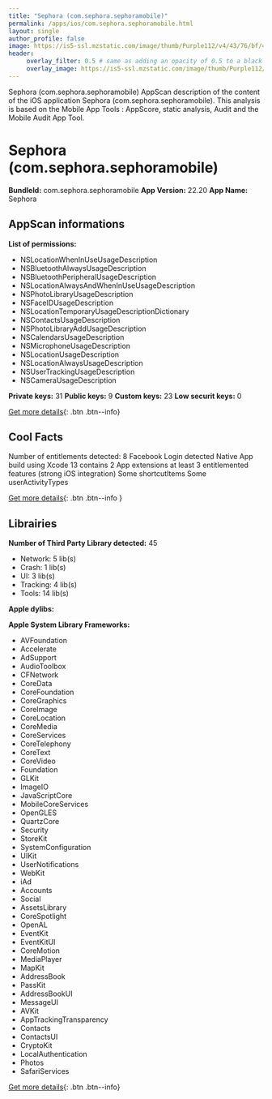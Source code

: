 ```yaml
---
title: "Sephora (com.sephora.sephoramobile)"
permalink: /apps/ios/com.sephora.sephoramobile.html
layout: single
author_profile: false
image: https://is5-ssl.mzstatic.com/image/thumb/Purple112/v4/43/76/bf/4376bf80-4474-f43b-f1b7-49280d72c5dc/AppIcon-0-1x_U007emarketing-0-7-0-sRGB-85-220.png/512x512bb.jpg
header: 
     overlay_filter: 0.5 # same as adding an opacity of 0.5 to a black background
     overlay_image: https://is5-ssl.mzstatic.com/image/thumb/Purple112/v4/43/76/bf/4376bf80-4474-f43b-f1b7-49280d72c5dc/AppIcon-0-1x_U007emarketing-0-7-0-sRGB-85-220.png/512x512bb.jpg
---
```

Sephora (com.sephora.sephoramobile) AppScan description of the content of the iOS application Sephora (com.sephora.sephoramobile). This analysis is based on the Mobile App Tools : AppScore, static analysis, Audit and the Mobile Audit App Tool.

# Sephora (com.sephora.sephoramobile)

**BundleId:** com.sephora.sephoramobile
**App Version:** 22.20
**App Name:** Sephora


## AppScan informations 

**List of permissions:** 
- NSLocationWhenInUseUsageDescription
- NSBluetoothAlwaysUsageDescription
- NSBluetoothPeripheralUsageDescription
- NSLocationAlwaysAndWhenInUseUsageDescription
- NSPhotoLibraryUsageDescription
- NSFaceIDUsageDescription
- NSLocationTemporaryUsageDescriptionDictionary
- NSContactsUsageDescription
- NSPhotoLibraryAddUsageDescription
- NSCalendarsUsageDescription
- NSMicrophoneUsageDescription
- NSLocationUsageDescription
- NSLocationAlwaysUsageDescription
- NSUserTrackingUsageDescription
- NSCameraUsageDescription
  
  
**Private keys:** 31
**Public keys:** 9
**Custom keys:** 23
**Low securit keys:** 0
  
[Get more details](/pricing.html){: .btn .btn--info}

## Cool Facts

Number of entitlements detected: 8
Facebook Login detected
Native App
build using Xcode 13
contains 2 App extensions
at least 3 entitlemented features (strong iOS integration)
Some shortcutItems 
Some userActivityTypes
  
[Get more details](/pricing.html){: .btn .btn--info }

## Librairies 
**Number of Third Party Library detected:** 45
- Network: 5 lib(s)
- Crash: 1 lib(s)
- UI: 3 lib(s)
- Tracking: 4 lib(s)
- Tools: 14 lib(s)


**Apple dylibs:**


**Apple System Library Frameworks:**
- AVFoundation
- Accelerate
- AdSupport
- AudioToolbox
- CFNetwork
- CoreData
- CoreFoundation
- CoreGraphics
- CoreImage
- CoreLocation
- CoreMedia
- CoreServices
- CoreTelephony
- CoreText
- CoreVideo
- Foundation
- GLKit
- ImageIO
- JavaScriptCore
- MobileCoreServices
- OpenGLES
- QuartzCore
- Security
- StoreKit
- SystemConfiguration
- UIKit
- UserNotifications
- WebKit
- iAd
- Accounts
- Social
- AssetsLibrary
- CoreSpotlight
- OpenAL
- EventKit
- EventKitUI
- CoreMotion
- MediaPlayer
- MapKit
- AddressBook
- PassKit
- AddressBookUI
- MessageUI
- AVKit
- AppTrackingTransparency
- Contacts
- ContactsUI
- CryptoKit
- LocalAuthentication
- Photos
- SafariServices


  
[Get more details](/pricing.html){: .btn .btn--info}

